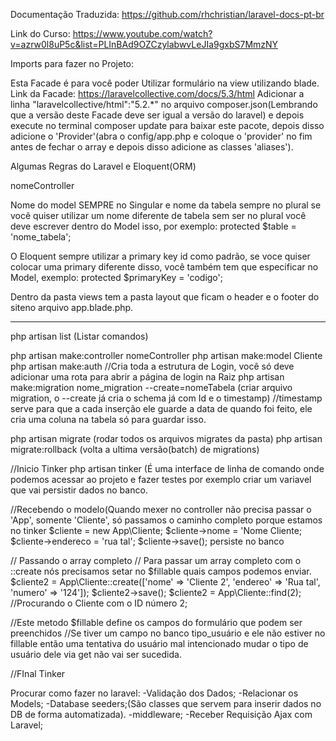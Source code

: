 Documentação Traduzida:
https://github.com/rhchristian/laravel-docs-pt-br

Link do Curso:
https://www.youtube.com/watch?v=azrw0l8uP5c&list=PLInBAd9OZCzylabwvLeJIa9gxbS7MmzNY

Imports para fazer no Projeto:

Esta Facade é para você poder Utilizar formulário na view utilizando blade.
Link da Facade: https://laravelcollective.com/docs/5.3/html
Adicionar a linha "laravelcollective/html":"5.2.*" no arquivo composer.json(Lembrando que a versão deste Facade deve ser igual a versão do laravel) e depois execute no terminal composer update para baixar este pacote, depois disso adicione o 'Provider'(abra o config/app.php e coloque o 'provider' no fim antes de fechar o array e depois disso adicione as classes 'aliases').

Algumas Regras do Laravel e Eloquent(ORM)

nomeController

Nome do model SEMPRE no Singular e nome da tabela sempre no plural se você quiser utilizar um nome diferente de tabela sem ser no plural você deve escrever dentro do Model isso, por exemplo: protected $table = 'nome_tabela';

O Eloquent sempre utilizar a primary key id como padrão, se voce quiser colocar uma primary diferente disso, você também tem que especificar no Model, exemplo: protected $primaryKey = 'codigo';

Dentro da pasta views tem a pasta layout que ficam o header e o footer do siteno arquivo app.blade.php.

----------------------------------------------------------------------------------------------------------------------------------
php artisan list (Listar comandos)

php artisan make:controller nomeController
php artisan make:model Cliente
php artisan make:auth //Cria toda a estrutura de Login, você só deve adicionar uma rota para abrir a página de login na Raiz
php artisan make:migration nome_migration --create=nomeTabela (criar arquivo migration, o --create já cria o schema já com Id e o timestamp) //timestamp serve para que a cada inserção ele guarde a data de quando foi feito, ele cria uma coluna na tabela só para guardar isso.

php artisan migrate (rodar todos os arquivos migrates da pasta)
php artisan migrate:rollback (volta a ultima versão(batch) de migrations)

//Inicio Tinker
php artisan tinker (É uma interface de linha de comando onde podemos acessar ao projeto e fazer testes por exemplo criar um variavel que vai persistir dados no banco.

//Recebendo o modelo(Quando mexer no controller não precisa passar o 'App', somente 'Cliente', só passamos o caminho completo porque estamos no tinker
$cliente = new App\Cliente;
$cliente->nome = 'Nome Cliente;
$cliente->endereco = 'rua tal';
$cliente->save(); persiste no banco

// Passando o array completo
// Para passar um array completo com o ::create nós precisamos setar no $fillable quais campos podemos enviar.
$cliente2 = App\Cliente::create(['nome' => 'Cliente 2', 'endereo' => 'Rua tal', 'numero' => '124']);
$cliente2->save();
$cliente2 = App\Cliente::find(2); //Procurando o Cliente com o ID número 2;

//Este metodo $fillable define os campos do formulário que podem ser preenchidos
//Se tiver um campo no banco tipo_usuário e ele não estiver no fillable então uma tentativa do usuário mal intencionado mudar o tipo de usuário dele via get não vai ser sucedida.

//FInal Tinker

Procurar como fazer no laravel:
-Validação dos Dados;
-Relacionar os Models;
-Database seeders;(São classes que servem para inserir dados no DB de forma automatizada).
-middleware;
-Receber Requisição Ajax com Laravel;
